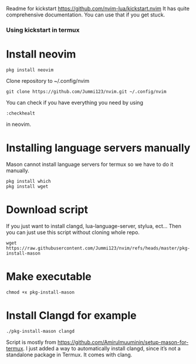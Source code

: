 Readme for kickstart https://github.com/nvim-lua/kickstart.nvim
It has quite comprehensive documentation. You can use that if you get stuck.

### Using kickstart in termux

# Install neovim
```
pkg install neovim
```
Clone repository to ~/.config/nvim
```
git clone https://github.com/Jummi123/nvim.git ~/.config/nvim
```
You can check if you have everything you need by using
```
:checkhealt
```
in neovim.
# Installing language servers manually
Mason cannot install language servers for termux so we have to do it manually.
```
pkg install which
pkg install wget
```
# Download script
If you just want to install clangd, lua-language-server, stylua, ect...
Then you can just use this script without cloning whole repo. 
```
wget https://raw.githubusercontent.com/Jummi123/nvim/refs/heads/master/pkg-install-mason
```

# Make executable
```
chmod +x pkg-install-mason
```
# Install Clangd for example
```
./pkg-install-mason clangd
```

Script is mostly from https://github.com/Amirulmuuminin/setup-mason-for-termux.
I just added a way to automatically install clangd, since it’s not a standalone package in Termux.
It comes with clang.
